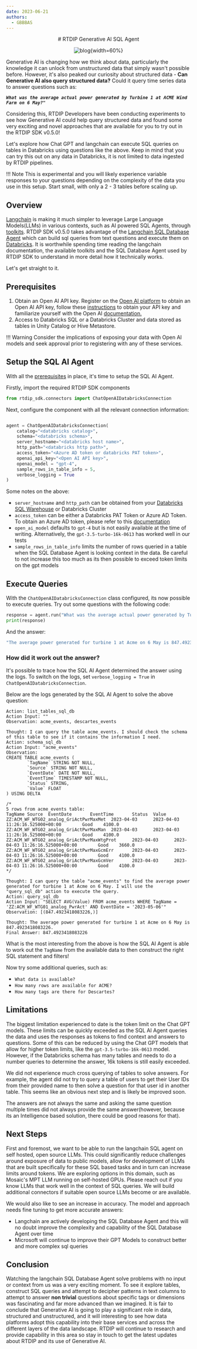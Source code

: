 ```yaml
---
date: 2023-06-21
authors:
  - GBBBAS
---
```


<center>
# RTDIP Generative AI SQL Agent

![blog](../images/generative-ai.png){width=60%}
</center>

Generative AI is changing how we think about data, particularly the knowledge it can unlock from unstructured data that simply wasn't possible before. However, it's also peaked our curiosity about structured data - **Can Generative AI also query structured data?** Could it query time series data to answer questions such as:

***`What was the average actual power generated by Turbine 1 at ACME Wind Farm on 6 May?"`***

<!-- more -->

Considering this, RTDIP Developers have been conducting experiments to see how Generative AI could help query structured data and found some very exciting and novel approaches that are available for you to try out in the RTDIP SDK v0.5.0! 

Let's explore how Chat GPT and langchain can execute SQL queries on tables in Databricks using questions like the above. Keep in mind that you can try this out on any data in Databricks, it is not limited to data ingested by RTDIP pipelines.

!!! Note
    This is experimental and you will likely experience variable responses to your questions depending on the complexity of the data you use in this setup. Start small, with only a 2 - 3 tables before scaling up.

## Overview

[Langchain](https://python.langchain.com/docs/get_started/introduction.html) is making it much simpler to leverage Large Language Models(LLMs) in various contexts, such as AI powered SQL Agents, through [toolkits](https://python.langchain.com/docs/modules/agents/toolkits/). RTDIP SDK v0.5.0 takes advantage of the [Langchain SQL Database Agent](https://python.langchain.com/docs/modules/agents/toolkits/sql_database) which can build sql queries from text questions and execute them on [Databricks](https://github.com/hwchase17/langchain/blob/master/docs/extras/ecosystem/integrations/databricks.ipynb). It is worthwhile spending time reading the langchain documentation, the available toolkits and the SQL Database Agent used by RTDIP SDK to understand in more detail how it technically works.

Let's get straight to it.

## Prerequisites

1. Obtain an Open AI API key. Register on the [Open AI platform](https://platform.openai.com/) to obtain an Open AI API key, follow these [instructions](https://help.openai.com/en/articles/4936850-where-do-i-find-my-secret-api-key) to obtain your API key and familiarize yourself with the Open AI [documentation.](https://platform.openai.com/docs/introduction/key-concepts) 
1. Access to Databricks SQL or a Databricks Cluster and data stored as tables in Unity Catalog or Hive Metastore. 

!!! Warning
    Consider the implications of exposing your data with Open AI models and seek approval prior to registering with any of these services. 

## Setup the SQL AI Agent

With all the [prerequisites](#prerequisites) in place, it's time to setup the SQL AI Agent.

Firstly, import the required RTDIP SDK components

```python
from rtdip_sdk.connectors import ChatOpenAIDatabricksConnection
```

Next, configure the component with all the relevant connection information:

```python

agent = ChatOpenAIDatabricksConnection(
    catalog="<databricks catalog>", 
    schema="<databricks schema>", 
    server_hostname="<databricks host name>",                   
    http_path="<databricks http path>",                         
    access_token="<Azure AD token or databricks PAT token>",
    openai_api_key="<Open AI API key>",
    openai_model = "gpt-4",                                     
    sample_rows_in_table_info = 5, 
    verbose_logging = True
)
```

Some notes on the above:

- `server_hostname` and `http_path` can be obtained from your [Databricks SQL Warehouse](../../sdk/queries/databricks/sql-warehouses.md) or Databricks Cluster
- `access_token` can be either a Databricks PAT Token or Azure AD Token. To obtain an Azure AD token, please refer to this [documentation](../../sdk/authentication/azure.md)
- `open_ai_model` defaults to `gpt-4` but is not easily available at the time of writing. Alternatively, the `gpt-3.5-turbo-16k-0613` has worked well in our tests
- `sample_rows_in_table_info` limits the number of rows queried in a table when the SQL Database Agent is looking context in the data. Be careful to not increase this too much as its then possible to exceed token limits on the gpt models

## Execute Queries

With the `ChatOpenAIDatabricksConnection` class configured, its now possible to execute queries. Try out some questions with the following code:

```python
response = agent.run("What was the average actual power generated by Turbine 1 at ACME Wind Farm on 6 May?")
print(response)
```

And the answer:

```bash
"The average power generated for turbine 1 at Acme on 6 May is 847.4923418083226."
```

### How did it work out the answer?

It's possible to trace how the SQL AI Agent determined the answer using the logs. To switch on the logs, set `verbose_logging = True` in `ChatOpenAIDatabricksConnection`. 

Below are the logs generated by the SQL AI Agent to solve the above question:

```shell
Action: list_tables_sql_db
Action Input: ""
Observation: acme_events, descartes_events

Thought: I can query the table acme_events. I should check the schema of this table to see if it contains the information I need.
Action: schema_sql_db
Action Input: "acme_events"
Observation: 
CREATE TABLE acme_events (
        `TagName` STRING NOT NULL, 
        `Source` STRING NOT NULL, 
        `EventDate` DATE NOT NULL, 
        `EventTime` TIMESTAMP NOT NULL, 
        `Status` STRING, 
        `Value` FLOAT
) USING DELTA

/*
5 rows from acme_events table:
TagName Source  EventDate       EventTime       Status  Value
ZZ:ACM_WF_WTG02_analog_GriActPwrMaxMet  2023-04-03      2023-04-03 11:26:16.525000+00:00        Good    4100.0
ZZ:ACM_WF_WTG02_analog_GriActPwrMaxMan  2023-04-03      2023-04-03 11:26:16.525000+00:00        Good    4100.0
ZZ:ACM_WF_WTG02_analog_GriActPwrMaxWtgProt      2023-04-03      2023-04-03 11:26:16.525000+00:00        Good    3660.0
ZZ:ACM_WF_WTG02_analog_GriActPwrMaxGcmErr       2023-04-03      2023-04-03 11:26:16.525000+00:00        Good    4100.0
ZZ:ACM_WF_WTG02_analog_GriActPwrMaxGcmVer       2023-04-03      2023-04-03 11:26:16.525000+00:00        Good    4100.0
*/

Thought: I can query the table "acme_events" to find the average power generated for turbine 1 at Acme on 6 May. I will use the "query_sql_db" action to execute the query.
Action: query_sql_db
Action Input: "SELECT AVG(Value) FROM acme_events WHERE TagName = 'ZZ:ACM_WF_WTG01_analog_PwrAct' AND EventDate = '2023-05-06'"
Observation: [(847.4923418083226,)]

Thought: The average power generated for turbine 1 at Acme on 6 May is 847.4923418083226.
Final Answer: 847.4923418083226
```

What is the most interesting from the above is how the SQL AI Agent is able to work out the `TagName` from the available data to then construct the right SQL statement and filters! 

Now try some additional queries, such as:

- `What data is available?`
- `How many rows are available for ACME?`
- `How many tags are there for Descartes?`

## Limitations

The biggest limitation experienced to date is the token limit on the Chat GPT models. These limits can be quickly exceeded as the SQL AI Agent queries the data and uses the responses as tokens to find context and answers to questions. Some of this can be reduced by using the Chat GPT models that allow for higher token limits, like the `gpt-3.5-turbo-16k-0613` model. However, if the Databricks schema has many tables and needs to do a number queries to determine the answer, 16k tokens is still easily exceeded.

We did not experience much cross querying of tables to solve answers. For example, the agent did not try to query a table of users to get their User IDs from their provided name to then solve a question for that user id in another table. This seems like an obvious next step and is likely be improved soon.

The answers are not always the same and asking the same question multiple times did not always provide the same answer(however, because its an Intelligence based solution, there could be good reasons for that).

## Next Steps

First and foremost, we want to be able to run the langchain SQL agent on self hosted, open source LLMs. This could significantly reduce challenges around exposure of data to public models, allow for development of LLMs that are built specifically for these SQL based tasks and in turn can increase limits around tokens. We are exploring options in this domain, such as Mosaic's MPT LLM running on self-hosted GPUs. Please reach out if you know LLMs that work well in the context of SQL queries. We will build additional connectors if suitable open source LLMs become or are available.

We would also like to see an increase in accuracy. The model and approach needs fine tuning to get more accurate answers:

- Langchain are actively developing the SQL Database Agent and this will no doubt improve the complexity and capability of the SQL Database Agent over time
- Microsoft will continue to improve their GPT Models to construct better and more complex sql queries

## Conclusion

Watching the langchain SQL Database Agent solve problems with no input or context from us was a very exciting moment. To see it explore tables, construct SQL queries and attempt to decipher patterns in text columns to attempt to answer **non trivial** questions about specific tags or dimensions was fascinating and far more advanced than we imagined. It is fair to conclude that Generative AI is going to play a significant role in data, structured and unstructured, and it will interesting to see how data platforms adopt this capability into their base services and across the different layers of the data landscape. RTDIP will continue to research and provide capability in this area so stay in touch to get the latest updates about RTDIP and its use of Generative AI.
